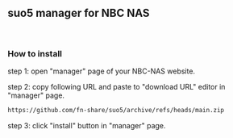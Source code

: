 suo5 manager for NBC NAS
------------------------

&nbsp;

### How to install

step 1: open "manager" page of your NBC-NAS website.

step 2: copy following URL and paste to "download URL" editor in "manager" page.

``` bash
https://github.com/fn-share/suo5/archive/refs/heads/main.zip
```

step 3: click "install" button in "manager" page.

&nbsp;
